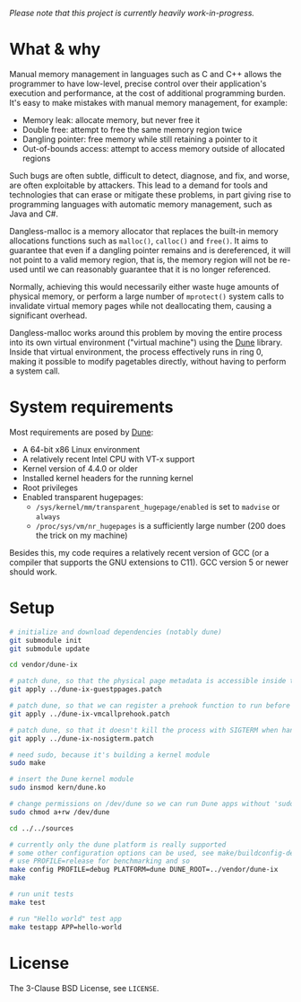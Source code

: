 *Please note that this project is currently heavily work-in-progress.*

# What & why

Manual memory management in languages such as C and C++ allows the programmer to have low-level, precise control over their application's execution and performance, at the cost of additional programming burden. It's easy to make mistakes with manual memory management, for example:

 - Memory leak: allocate memory, but never free it
 - Double free: attempt to free the same memory region twice
 - Dangling pointer: free memory while still retaining a pointer to it
 - Out-of-bounds access: attempt to access memory outside of allocated regions

Such bugs are often subtle, difficult to detect, diagnose, and fix, and worse, are often exploitable by attackers. This lead to a demand for tools and technologies that can erase or mitigate these problems, in part giving rise to programming languages with automatic memory management, such as Java and C#.

Dangless-malloc is a memory allocator that replaces the built-in memory allocations functions such as `malloc()`, `calloc()` and `free()`. It aims to guarantee that even if a dangling pointer remains and is dereferenced, it will not point to a valid memory region, that is, the memory region will not be re-used until we can reasonably guarantee that it is no longer referenced.

Normally, achieving this would necessarily either waste huge amounts of physical memory, or perform a large number of `mprotect()` system calls to invalidate virtual memory pages while not deallocating them, causing a significant overhead.

Dangless-malloc works around this problem by moving the entire process into its own virtual environment ("virtual machine") using the [Dune](https://github.com/ix-project/dune) library. Inside that virtual environment, the process effectively runs in ring 0, making it possible to modify pagetables directly, without having to perform a system call.

# System requirements

Most requirements are posed by [Dune](https://github.com/ix-project/dune):

 - A 64-bit x86 Linux environment
 - A relatively recent Intel CPU with VT-x support
 - Kernel version of 4.4.0 or older
 - Installed kernel headers for the running kernel
 - Root privileges
 - Enabled transparent hugepages:
    - `/sys/kernel/mm/transparent_hugepage/enabled` is set to `madvise` or `always`
    - `/proc/sys/vm/nr_hugepages` is a sufficiently large number (200 does the trick on my machine)

Besides this, my code requires a relatively recent version of GCC (or a compiler that supports the GNU extensions to C11). GCC version 5 or newer should work.

# Setup

```bash
# initialize and download dependencies (notably dune)
git submodule init
git submodule update

cd vendor/dune-ix

# patch dune, so that the physical page metadata is accessible inside the guest, allowing us to e.g. mess with the pagetables
git apply ../dune-ix-guestppages.patch

# patch dune, so that we can register a prehook function to run before system calls are passed to the host kernel
git apply ../dune-ix-vmcallprehook.patch

# patch dune, so that it doesn't kill the process with SIGTERM when handling the exit_group syscall - this causes runs to be registered as failures when they succeeded
git apply ../dune-ix-nosigterm.patch

# need sudo, because it's building a kernel module
sudo make

# insert the Dune kernel module
sudo insmod kern/dune.ko

# change permissions on /dev/dune so we can run Dune apps without 'sudo'
sudo chmod a+rw /dev/dune

cd ../../sources

# currently only the dune platform is really supported
# some other configuration options can be used, see make/buildconfig-details.mk
# use PROFILE=release for benchmarking and so
make config PROFILE=debug PLATFORM=dune DUNE_ROOT=../vendor/dune-ix
make

# run unit tests
make test

# run "Hello world" test app
make testapp APP=hello-world
```

# License

The 3-Clause BSD License, see `LICENSE`.
